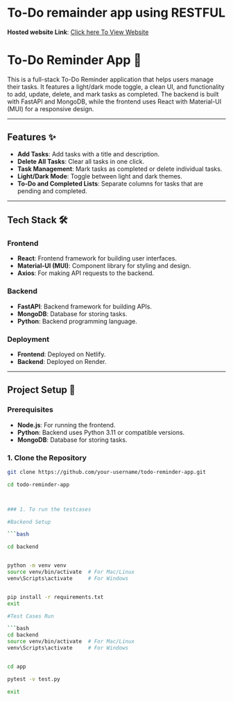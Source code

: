 # To-Do remainder app using RESTFUL

**Hosted website Link**: [Click here To View Website](https://cosmic-youtiao-fdf9e6.netlify.app/)

# To-Do Reminder App 📝

This is a full-stack To-Do Reminder application that helps users manage their tasks. It features a light/dark mode toggle, a clean UI, and functionality to add, update, delete, and mark tasks as completed. The backend is built with FastAPI and MongoDB, while the frontend uses React with Material-UI (MUI) for a responsive design.

---

## Features ✨

- **Add Tasks**: Add tasks with a title and description.
- **Delete All Tasks**: Clear all tasks in one click.
- **Task Management**: Mark tasks as completed or delete individual tasks.
- **Light/Dark Mode**: Toggle between light and dark themes.
- **To-Do and Completed Lists**: Separate columns for tasks that are pending and completed.

---

## Tech Stack 🛠️

### Frontend
- **React**: Frontend framework for building user interfaces.
- **Material-UI (MUI)**: Component library for styling and design.
- **Axios**: For making API requests to the backend.

### Backend
- **FastAPI**: Backend framework for building APIs.
- **MongoDB**: Database for storing tasks.
- **Python**: Backend programming language.

### Deployment
- **Frontend**: Deployed on Netlify.
- **Backend**: Deployed on Render.

---

## Project Setup 🚀

### Prerequisites
- **Node.js**: For running the frontend.
- **Python**: Backend uses Python 3.11 or compatible versions.
- **MongoDB**: Database for storing tasks.

### 1. Clone the Repository
```bash
git clone https://github.com/your-username/todo-reminder-app.git

cd todo-reminder-app



### 1. To run the testcases

#Backend Setup

```bash

cd backend


python -m venv venv
source venv/bin/activate  # For Mac/Linux
venv\Scripts\activate     # For Windows


pip install -r requirements.txt
exit

#Test Cases Run 

```bash
cd backend
source venv/bin/activate  # For Mac/Linux
venv\Scripts\activate     # For Windows


cd app

pytest -v test.py

exit

